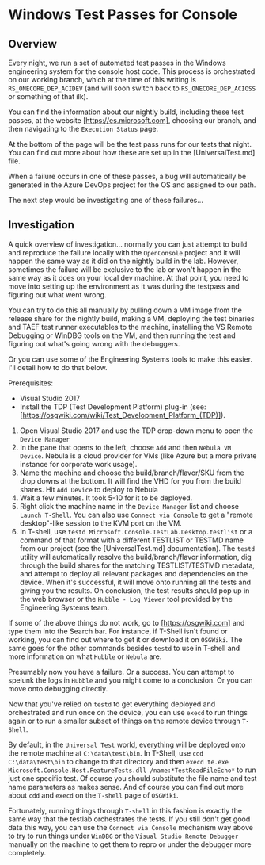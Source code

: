 # Windows Test Passes for Console

## Overview

Every night, we run a set of automated test passes in the Windows engineering system for the console host code. This process is orchestrated on our working branch, which at the time of this writing is `RS_ONECORE_DEP_ACIDEV` (and will soon switch back to `RS_ONECORE_DEP_ACIOSS` or something of that ilk).

You can find the information about our nightly build, including these test passes, at the website [https://es.microsoft.com], choosing our branch, and then navigating to the `Execution Status` page.

At the bottom of the page will be the test pass runs for our tests that night. You can find out more about how these are set up in the [UniversalTest.md] file.

When a failure occurs in one of these passes, a bug will automatically be generated in the Azure DevOps project for the OS and assigned to our path.

The next step would be investigating one of these failures...

## Investigation

A quick overview of investigation... normally you can just attempt to build and reproduce the failure locally with the `OpenConsole` project and it will happen the same way as it did on the nightly build in the lab. However, sometimes the failure will be exclusive to the lab or won't happen in the same way as it does on your local dev machine. At that point, you need to move into setting up the environment as it was during the testpass and figuring out what went wrong.

You can try to do this all manually by pulling down a VM image from the release share for the nightly build, making a VM, deploying the test binaries and TAEF test runner executables to the machine, installing the VS Remote Debugging or WinDBG tools on the VM, and then running the test and figuring out what's going wrong with the debuggers.

Or you can use some of the Engineering Systems tools to make this easier. I'll detail how to do that below.

Prerequisites:
- Visual Studio 2017
- Install the TDP (Test Development Platform) plug-in (see: [https://osgwiki.com/wiki/Test_Development_Platform_(TDP)]).

1. Open Visual Studio 2017 and use the TDP drop-down menu to open the `Device Manager`
1. In the pane that opens to the left, choose `Add` and then `Nebula VM Device`. Nebula is a cloud provider for VMs (like Azure but a more private instance for corporate work usage).
1. Name the machine and choose the build/branch/flavor/SKU from the drop downs at the bottom. It will find the VHD for you from the build shares. Hit `Add Device` to deploy to Nebula
1. Wait a few minutes. It took 5-10 for it to be deployed.
1. Right click the machine name in the `Device Manager` list and choose `Launch T-Shell`. You can also use `Connect via Console` to get a "remote desktop"-like session to the KVM port on the VM.
1. In T-shell, use `testd Microsoft.Console.TestLab.Desktop.testlist` or a command of that format with a different TESTLIST or TESTMD name from our project (see the [UniversalTest.md] documentation). The `testd` utility will automatically resolve the build/branch/flavor information, dig through the build shares for the matching TESTLIST/TESTMD metadata, and attempt to deploy all relevant packages and dependencies on the device. When it's successful, it will move onto running all the tests and giving you the results. On conclusion, the test results should pop up in the web browser or the `Hubble - Log Viewer` tool provided by the Engineering Systems team.

If some of the above things do not work, go to [https://osgwiki.com] and type them into the Search bar. For instance, if T-Shell isn't found or working, you can find out where to get it or download it on `OSGWiki`. The same goes for the other commands besides `testd` to use in T-shell and more information on what `Hubble` or `Nebula` are. 

Presumably now you have a failure. Or a success. You can attempt to spelunk the logs in `Hubble` and you might come to a conclusion. Or you can move onto debugging directly.

Now that you've relied on `testd` to get everything deployed and orchestrated and run once on the device, you can use `execd` to run things again or to run a smaller subset of things on the remote device through `T-Shell`. 

By default, in the `Universal Test` world, everything will be deployed onto the remote machine at `C:\data\test\bin`. In T-Shell, use `cdd C:\data\test\bin` to change to that directory and then `execd te.exe Microsoft.Console.Host.FeatureTests.dll /name:*TestReadFileEcho*` to run just one specific test. Of course you should substitute the file name and test name parameters as makes sense. And of course you can find out more about `cdd` and `execd` on the `T-shell` page of `OSGWiki`.

Fortunately, running things through `T-shell` in this fashion is exactly the same way that the testlab orchestrates the tests. If you still don't get good data this way, you can use the `Connect via Console` mechanism way above to try to run things under `WinDBG` or the `Visual Studio Remote Debugger` manually on the machine to get them to repro or under the debugger more completely.
